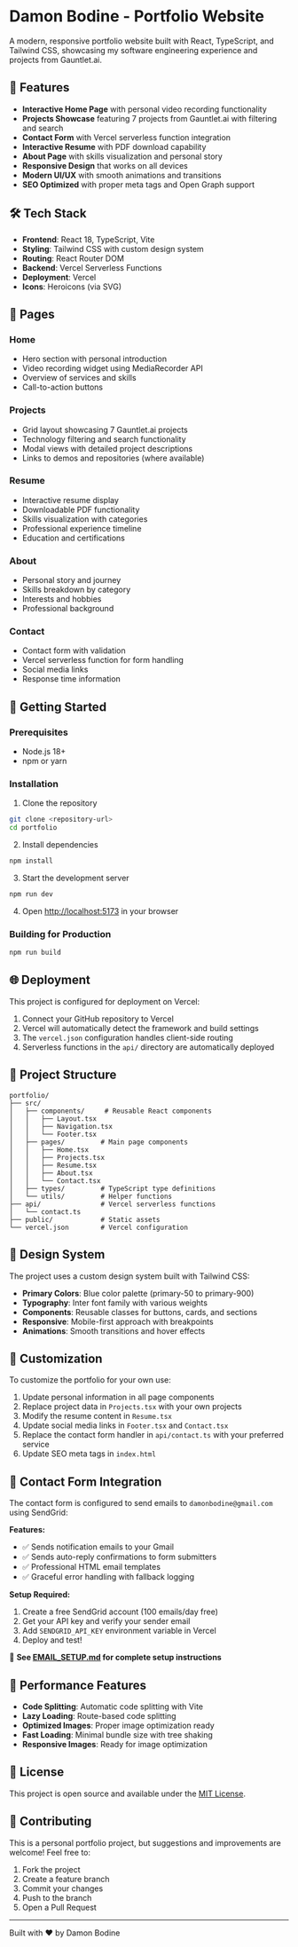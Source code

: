 # Damon Bodine - Portfolio Website

A modern, responsive portfolio website built with React, TypeScript, and Tailwind CSS, showcasing my software engineering experience and projects from Gauntlet.ai.

## 🚀 Features

- **Interactive Home Page** with personal video recording functionality
- **Projects Showcase** featuring 7 projects from Gauntlet.ai with filtering and search
- **Contact Form** with Vercel serverless function integration
- **Interactive Resume** with PDF download capability
- **About Page** with skills visualization and personal story
- **Responsive Design** that works on all devices
- **Modern UI/UX** with smooth animations and transitions
- **SEO Optimized** with proper meta tags and Open Graph support

## 🛠️ Tech Stack

- **Frontend**: React 18, TypeScript, Vite
- **Styling**: Tailwind CSS with custom design system
- **Routing**: React Router DOM
- **Backend**: Vercel Serverless Functions
- **Deployment**: Vercel
- **Icons**: Heroicons (via SVG)

## 📱 Pages

### Home
- Hero section with personal introduction
- Video recording widget using MediaRecorder API
- Overview of services and skills
- Call-to-action buttons

### Projects
- Grid layout showcasing 7 Gauntlet.ai projects
- Technology filtering and search functionality
- Modal views with detailed project descriptions
- Links to demos and repositories (where available)

### Resume
- Interactive resume display
- Downloadable PDF functionality
- Skills visualization with categories
- Professional experience timeline
- Education and certifications

### About
- Personal story and journey
- Skills breakdown by category
- Interests and hobbies
- Professional background

### Contact
- Contact form with validation
- Vercel serverless function for form handling
- Social media links
- Response time information

## 🚀 Getting Started

### Prerequisites
- Node.js 18+ 
- npm or yarn

### Installation

1. Clone the repository
```bash
git clone <repository-url>
cd portfolio
```

2. Install dependencies
```bash
npm install
```

3. Start the development server
```bash
npm run dev
```

4. Open [http://localhost:5173](http://localhost:5173) in your browser

### Building for Production

```bash
npm run build
```

## 🌐 Deployment

This project is configured for deployment on Vercel:

1. Connect your GitHub repository to Vercel
2. Vercel will automatically detect the framework and build settings
3. The `vercel.json` configuration handles client-side routing
4. Serverless functions in the `api/` directory are automatically deployed

## 📁 Project Structure

```
portfolio/
├── src/
│   ├── components/     # Reusable React components
│   │   ├── Layout.tsx
│   │   ├── Navigation.tsx
│   │   └── Footer.tsx
│   ├── pages/         # Main page components
│   │   ├── Home.tsx
│   │   ├── Projects.tsx
│   │   ├── Resume.tsx
│   │   ├── About.tsx
│   │   └── Contact.tsx
│   ├── types/         # TypeScript type definitions
│   └── utils/         # Helper functions
├── api/               # Vercel serverless functions
│   └── contact.ts
├── public/            # Static assets
└── vercel.json        # Vercel configuration
```

## 🎨 Design System

The project uses a custom design system built with Tailwind CSS:

- **Primary Colors**: Blue color palette (primary-50 to primary-900)
- **Typography**: Inter font family with various weights
- **Components**: Reusable classes for buttons, cards, and sections
- **Responsive**: Mobile-first approach with breakpoints
- **Animations**: Smooth transitions and hover effects

## 🔧 Customization

To customize the portfolio for your own use:

1. Update personal information in all page components
2. Replace project data in `Projects.tsx` with your own projects
3. Modify the resume content in `Resume.tsx`
4. Update social media links in `Footer.tsx` and `Contact.tsx`
5. Replace the contact form handler in `api/contact.ts` with your preferred service
6. Update SEO meta tags in `index.html`

## 📧 Contact Form Integration

The contact form is configured to send emails to `damonbodine@gmail.com` using SendGrid:

**Features:**
- ✅ Sends notification emails to your Gmail
- ✅ Sends auto-reply confirmations to form submitters  
- ✅ Professional HTML email templates
- ✅ Graceful error handling with fallback logging

**Setup Required:**
1. Create a free SendGrid account (100 emails/day free)
2. Get your API key and verify your sender email
3. Add `SENDGRID_API_KEY` environment variable in Vercel
4. Deploy and test!

📖 **See [EMAIL_SETUP.md](EMAIL_SETUP.md) for complete setup instructions**

## 🚀 Performance Features

- **Code Splitting**: Automatic code splitting with Vite
- **Lazy Loading**: Route-based code splitting
- **Optimized Images**: Proper image optimization ready
- **Fast Loading**: Minimal bundle size with tree shaking
- **Responsive Images**: Ready for image optimization

## 📄 License

This project is open source and available under the [MIT License](LICENSE).

## 🤝 Contributing

This is a personal portfolio project, but suggestions and improvements are welcome! Feel free to:

1. Fork the project
2. Create a feature branch
3. Commit your changes
4. Push to the branch
5. Open a Pull Request

---

Built with ❤️ by Damon Bodine